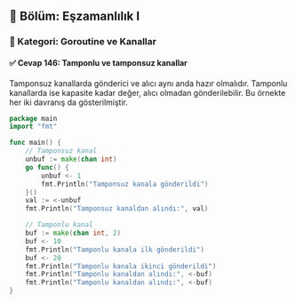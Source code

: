 ## 📘 Bölüm: Eşzamanlılık I  
### 🔹 Kategori: Goroutine ve Kanallar  
#### ✅ Cevap 146: Tamponlu ve tamponsuz kanallar

Tamponsuz kanallarda gönderici ve alıcı aynı anda hazır olmalıdır. Tamponlu kanallarda ise kapasite kadar değer, alıcı olmadan gönderilebilir. Bu örnekte her iki davranış da gösterilmiştir.

```go
package main
import "fmt"

func main() {
    // Tamponsuz kanal
    unbuf := make(chan int)
    go func() {
        unbuf <- 1
        fmt.Println("Tamponsuz kanala gönderildi")
    }()
    val := <-unbuf
    fmt.Println("Tamponsuz kanaldan alındı:", val)

    // Tamponlu kanal
    buf := make(chan int, 2)
    buf <- 10
    fmt.Println("Tamponlu kanala ilk gönderildi")
    buf <- 20
    fmt.Println("Tamponlu kanala ikinci gönderildi")
    fmt.Println("Tamponlu kanaldan alındı:", <-buf)
    fmt.Println("Tamponlu kanaldan alındı:", <-buf)
}
```

